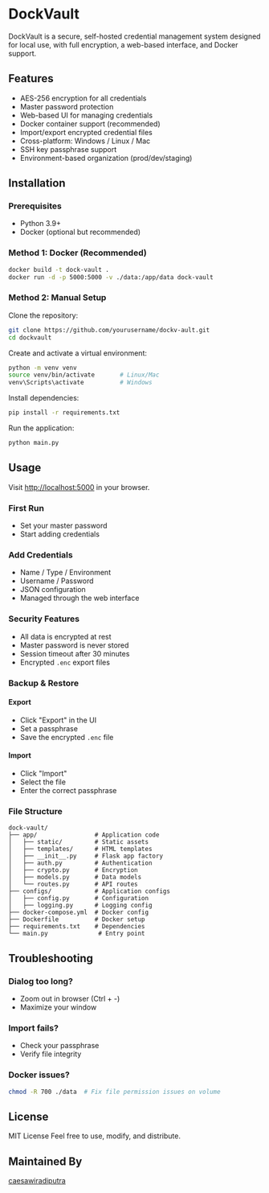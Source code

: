 # DockVault

DockVault is a secure, self-hosted credential management system designed for local use, with full encryption, a web-based interface, and Docker support.

## Features

- AES-256 encryption for all credentials  
- Master password protection  
- Web-based UI for managing credentials  
- Docker container support (recommended)  
- Import/export encrypted credential files  
- Cross-platform: Windows / Linux / Mac  
- SSH key passphrase support  
- Environment-based organization (prod/dev/staging)

## Installation

### Prerequisites

- Python 3.9+  
- Docker (optional but recommended)

### Method 1: Docker (Recommended)

```bash
docker build -t dock-vault .
docker run -d -p 5000:5000 -v ./data:/app/data dock-vault
```

### Method 2: Manual Setup

Clone the repository:

```bash
git clone https://github.com/yourusername/dockv-ault.git
cd dockvault
```

Create and activate a virtual environment:

```bash
python -m venv venv
source venv/bin/activate       # Linux/Mac
venv\Scripts\activate          # Windows
```

Install dependencies:

```bash
pip install -r requirements.txt
```

Run the application:

```bash
python main.py
```

## Usage

Visit [http://localhost:5000](http://localhost:5000) in your browser.

### First Run
- Set your master password
- Start adding credentials

### Add Credentials
- Name / Type / Environment
- Username / Password
- JSON configuration
- Managed through the web interface

### Security Features
- All data is encrypted at rest
- Master password is never stored
- Session timeout after 30 minutes
- Encrypted `.enc` export files

### Backup & Restore

#### Export
- Click "Export" in the UI
- Set a passphrase
- Save the encrypted `.enc` file

#### Import
- Click "Import"
- Select the file
- Enter the correct passphrase

### File Structure
```
dock-vault/
├── app/                # Application code
│   ├── static/         # Static assets
│   ├── templates/      # HTML templates
│   ├── __init__.py     # Flask app factory
│   ├── auth.py         # Authentication
│   ├── crypto.py       # Encryption
│   ├── models.py       # Data models
│   └── routes.py       # API routes
├── configs/            # Application configs
│   ├── config.py       # Configuration
│   ├── logging.py      # Logging config
├── docker-compose.yml  # Docker config
├── Dockerfile          # Docker setup
├── requirements.txt    # Dependencies
└── main.py              # Entry point
```

## Troubleshooting

### Dialog too long?
- Zoom out in browser (Ctrl + -)
- Maximize your window

### Import fails?
- Check your passphrase
- Verify file integrity

### Docker issues?
```bash
chmod -R 700 ./data  # Fix file permission issues on volume
```

## License
MIT License
Feel free to use, modify, and distribute.

## Maintained By
[caesawiradiputra](https://github.com/caesawiradiputra)